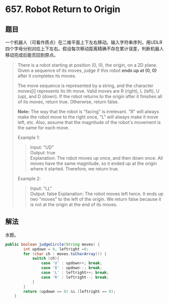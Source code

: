 # 657. Robot Return to Origin

## 题目

一个机器人（可看作质点）在二维平面上下左右移动。输入字符串序列，用UDLR四个字母分别对应上下左右。假设每次移动距离精确不存在累计误差，判断机器人移动完成后能否回到原点。

>There is a robot starting at position (0, 0), the origin, on a 2D plane. Given a sequence of its moves, judge if this robot **ends up at (0, 0)** after it completes its moves.
>
>The move sequence is represented by a string, and the character moves[i] represents its ith move. Valid moves are R (right), L (left), U (up), and D (down). If the robot returns to the origin after it finishes all of its moves, return true. Otherwise, return false.
>
>**Note:** The way that the robot is "facing" is irrelevant. "R" will always make the robot move to the right once, "L" will always make it move left, etc. Also, assume that the magnitude of the robot's movement is the same for each move.
>
>Example 1:
>
>>Input: "UD"  
>>Output: true  
>>Explanation: The robot moves up once, and then down once. All moves have the same magnitude, so it ended up at the origin where it started. Therefore, we return true.
>
>Example 2:
>
>>Input: "LL"  
>>Output: false
>>Explanation: The robot moves left twice. It ends up two "moves" to the left of the origin. We return false because it is not at the origin at the end of its moves.

## 解法

水题。

```java
public boolean judgeCircle(String moves) {
        int updown = 0, leftright =0;
        for (char ch : moves.toCharArray()) {
            switch (ch){
                case 'U' : updown++; break;
                case 'D' : updown--; break;
                case 'L' : leftright++; break;
                case 'R' : leftright--; break;
            }
        }
        return (updown == 0) && (leftright == 0);
    }
```
